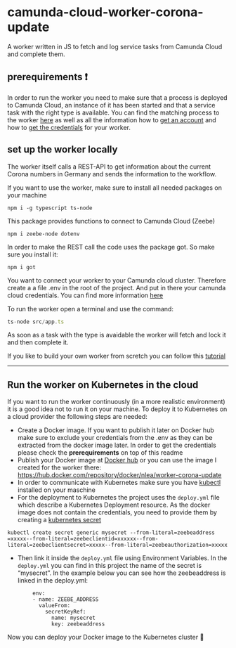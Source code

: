 # camunda-cloud-worker-corona-update
A worker written in JS to fetch and log service tasks from Camunda Cloud and complete them. 

 ## prerequirements :exclamation:
In order to run the worker you need to make sure that a process is deployed to Camunda Cloud, an instance of it has been started and that a service task with the right type is available. You can find the matching process to the worker [here](https://github.com/Nlea/camunda-cloud-corona-update-process) as well as all the information how to [get an account](https://docs.camunda.io/docs/guides/getting-started/create-camunda-cloud-account) and how to [get the credentials](https://docs.camunda.io/docs/guides/getting-started/setup-client-connection-credentials) for your worker.

## set up the worker locally
The worker itself calls a REST-API to get information about the current Corona numbers in Germany and sends the information to the workflow. 


If you want to use the worker, make sure to install all needed packages on your machine 

```
npm i -g typescript ts-node
```

This package provides functions to connect to Camunda Cloud (Zeebe)
```
npm i zeebe-node dotenv
```

In order to make the REST call the code uses the package got. So make sure you install it:
```
npm i got
```

You want to connect your worker to your Camunda cloud cluster. Therefore create a a file .env in the root of the project. And put in there your camunda cloud credentials. You can find more information [here](https://docs.camunda.io/docs/guides/setting-up-development-project#configure-connection)



To run the worker open a terminal and use the command:

```javascript
ts-node src/app.ts
```
As soon as a task with the type is avaidable the worker will fetch and lock it and then complete it. 

If you like to build your own worker from scretch you can follow this [tutorial](https://docs.camunda.io/docs/guides/setting-up-development-project)

-------------------------------------
## Run the worker on Kubernetes in the cloud

If you want to run the worker continuously (in a more realistic environment) it is a good idea not to run it on your machine. To deploy it to Kubernetes on a cloud provider the following steps are needed:

* Create a Docker image. If you want to publish it later on Docker hub make sure to exclude your credentials from the .env as they can be extracted from the docker image later. In order to get the credentials please check the **prerequirements** on top of this readme
* Publish your Docker image at [Docker hub](https://hub.docker.com/) or you can use the image I created for the worker there: https://hub.docker.com/repository/docker/nlea/worker-corona-update 
* In order to communicate with Kubernetes make sure you have [kubectl](https://kubernetes.io/docs/tasks/tools/) installed on your maschine
* For the deployment to Kubernetes the project uses the `deploy.yml` file which describe a Kubernetes Deployment resource. As the docker image does not contain the credentials, you need to provide them by creating a [kubernetes secret](https://kubernetes.io/docs/concepts/configuration/secret/)  
```
kubectl create secret generic mysecret --from-literal=zeebeaddress
=xxxxx--from-literal=zeebeclientid=xxxxxx--from-literal=zeebeclientsecret=xxxxx--from-literal=zeebeauthorization=xxxxx
```

* Then link it inside the `deploy.yml` file using Environment Variables. In the `deploy.yml` you can find in this project the name of the secret is “mysecret”. In the example below you can see how the zeebeaddress is linked in the deploy.yml:  

```
        env: 
        - name: ZEEBE_ADDRESS
          valueFrom:
            secretKeyRef:
              name: mysecret
              key: zeebeaddress
``` 

Now you can deploy your Docker image to the Kubernetes cluster 🎉 



